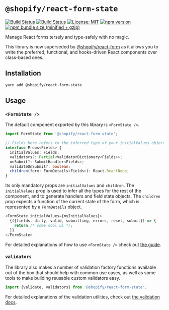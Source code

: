 # `@shopify/react-form-state`

[![Build Status](https://github.com/Shopify/quilt/workflows/Node-CI/badge.svg?branch=main)](https://github.com/Shopify/quilt/actions?query=workflow%3ANode-CI)
[![Build Status](https://github.com/Shopify/quilt/workflows/Ruby-CI/badge.svg?branch=main)](https://github.com/Shopify/quilt/actions?query=workflow%3ARuby-CI)
[![License: MIT](https://img.shields.io/badge/License-MIT-green.svg)](LICENSE.md) [![npm version](https://badge.fury.io/js/%40shopify%2Freact-form-state.svg)](https://badge.fury.io/js/%40shopify%2Freact-form-state.svg) [![npm bundle size (minified + gzip)](https://img.shields.io/bundlephobia/minzip/@shopify/react-form-state.svg)](https://img.shields.io/bundlephobia/minzip/@shopify/react-form-state.svg)

Manage React forms tersely and type-safely with no magic.

This library is now superseded by [@shopify/react-form](https://github.com/Shopify/quilt/tree/main/packages/react-form) as it allows you to write the preferred, functional, and hooks-driven React components over class-based ones.

## Installation

```bash
yarn add @shopify/react-form-state
```

## Usage

### `<FormState />`

The default component exported by this library is `<FormState />`.

```typescript
import FormState from '@shopify/react-form-state';
```

```typescript
// Fields here refers to the inferred type of your initialValues object
interface Props<Fields> {
  initialValues: Fields;
  validators?: Partial<ValidatorDictionary<Fields>>;
  onSubmit?: SubmitHandler<Fields>;
  validateOnSubmit?: boolean;
  children(form: FormDetails<Fields>): React.ReactNode;
}
```

Its only mandatory props are `initialValues` and `children`. The `initialValues` prop is used to infer all the types for the rest of the component, and to generate handlers and field state objects. The `children` prop expects a function of the current state of the form, which is represented by a `FormDetails` object.

```typescript
<FormState initialValues={myInitialValues}>
  {({fields, dirty, valid, submitting, errors, reset, submit}) => {
    return /* some cool ui */;
  }}
</FormState>
```

For detailed explanations of how to use `<FormState />` check out [the guide](https://github.com/Shopify/quilt/tree/main/packages/react-form-state/docs/building-forms.md).

### `validators`

The library also makes a number of validation factory functions available out of the box that should help with common use cases, as well as some tools to make building reusable custom validators easy.

```typescript
import {validate, validators} from '@shopify/react-form-state';
```

For detailed explanations of the validation utilities, check out [the validation docs](https://github.com/Shopify/quilt/tree/main/packages/react-form-state/docs/validators.md).
